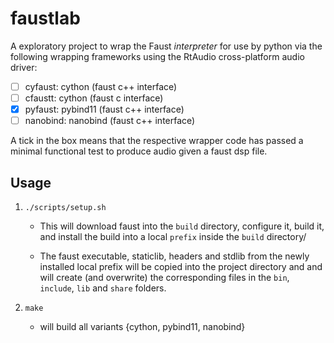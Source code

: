 # faustlab

A exploratory project to wrap the Faust *interpreter* for use by python via the following wrapping frameworks using the RtAudio cross-platform audio driver:

- [ ] cyfaust: 	cython 		(faust c++ interface)
- [ ] cfaustt: 	cython 		(faust c   interface)
- [x] pyfaust: 	pybind11 	(faust c++ interface)
- [ ] nanobind: nanobind 	(faust c++ interface)

A tick in the box means that the respective wrapper code has passed a minimal functional test to produce audio given a faust dsp file.

## Usage


1. `./scripts/setup.sh`

	- This will download faust into the `build` directory, configure it, build it, and install the build into a local `prefix` inside the `build` directory/

	- The faust executable, staticlib, headers and stdlib from the newly installed local prefix will be copied into the project directory and and will create (and overwrite) the corresponding files in the `bin`, `include`, `lib` and `share` folders.

2. `make`
	
	- will build all variants {cython, pybind11, nanobind}

